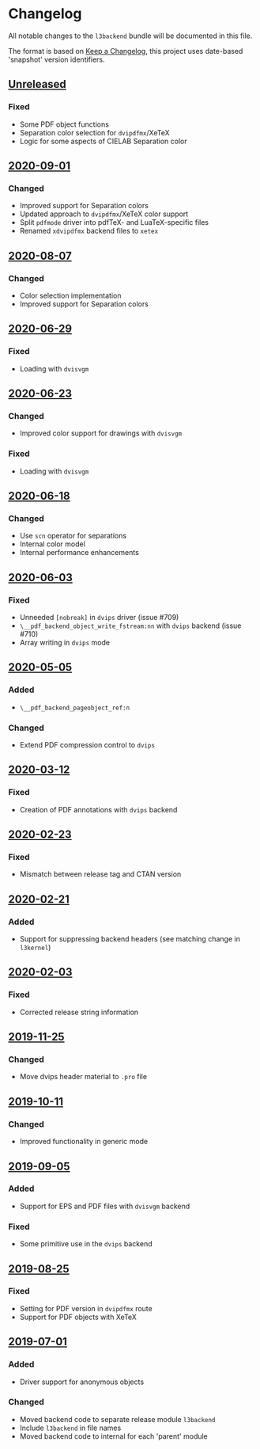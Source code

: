 # Changelog
All notable changes to the `l3backend` bundle will be documented in this file.

The format is based on [Keep a Changelog](https://keepachangelog.com/en/1.0.0/),
this project uses date-based 'snapshot' version identifiers.

## [Unreleased]

### Fixed
- Some PDF object functions
- Separation color selection for `dvipdfmx`/XeTeX
- Logic for some aspects of CIELAB Separation color

## [2020-09-01]

### Changed
- Improved support for Separation colors
- Updated approach to `dvipdfmx`/XeTeX color support
- Split `pdfmode` driver into pdfTeX- and LuaTeX-specific  files
- Renamed `xdvipdfmx` backend files to `xetex`

## [2020-08-07]

### Changed
- Color selection implementation
- Improved support for Separation colors

## [2020-06-29]

### Fixed
- Loading with `dvisvgm`

## [2020-06-23]

### Changed
- Improved color support for drawings with `dvisvgm`

### Fixed
- Loading with `dvisvgm`

## [2020-06-18]

### Changed
- Use `scn` operator for separations
- Internal color model
- Internal performance enhancements

## [2020-06-03]

### Fixed
- Unneeded `[nobreak]` in `dvips` driver (issue #709)
- `\__pdf_backend_object_write_fstream:nn` with `dvips` backend (issue #710)
- Array writing in `dvips` mode

## [2020-05-05]

### Added
- `\__pdf_backend_pageobject_ref:n`

### Changed
- Extend PDF compression control to `dvips`

## [2020-03-12]

### Fixed
- Creation of PDF annotations with `dvips` backend

## [2020-02-23]

### Fixed
- Mismatch between release tag and CTAN version

## [2020-02-21]

### Added
- Support for suppressing backend headers (see matching change in
  `l3kernel`)

## [2020-02-03]

### Fixed
- Corrected release string information

## [2019-11-25]

### Changed
- Move dvips header material to `.pro` file

## [2019-10-11]

### Changed
- Improved functionality in generic mode

## [2019-09-05]

### Added
- Support for EPS and PDF files with `dvisvgm` backend

### Fixed
- Some primitive use in the `dvips` backend

## [2019-08-25]

### Fixed
- Setting for PDF version in `dvipdfmx` route
- Support for PDF objects with XeTeX

## [2019-07-01]

### Added
- Driver support for anonymous objects

### Changed
- Moved backend code to separate release module `l3backend`
- Include `l3backend` in file names
- Moved backend code to internal for each 'parent' module

[Unreleased]: https://github.com/latex3/latex3/compare/2020-09-01...HEAD
[2020-09-01]: https://github.com/latex3/latex3/compare/2020-08-07...2020-09-01
[2020-08-07]: https://github.com/latex3/latex3/compare/2020-06-29...2020-08-07
[2020-06-29]: https://github.com/latex3/latex3/compare/2020-06-23...2020-06-29
[2020-06-23]: https://github.com/latex3/latex3/compare/2020-06-18...2020-06-23
[2020-06-18]: https://github.com/latex3/latex3/compare/2020-06-03...2020-06-18
[2020-06-03]: https://github.com/latex3/latex3/compare/2020-05-05...2020-06-03
[2020-05-05]: https://github.com/latex3/latex3/compare/2020-03-12...2020-05-05
[2020-03-12]: https://github.com/latex3/latex3/compare/2020-02-23...2020-03-12
[2020-02-23]: https://github.com/latex3/latex3/compare/2020-02-21...2020-02-23
[2020-02-21]: https://github.com/latex3/latex3/compare/2020-02-03...2020-02-21
[2020-02-03]: https://github.com/latex3/latex3/compare/2019-11-25...2020-02-03
[2019-11-25]: https://github.com/latex3/latex3/compare/2019-10-11...2019-11-25
[2019-10-11]: https://github.com/latex3/latex3/compare/2019-09-05...2019-10-11
[2019-09-05]: https://github.com/latex3/latex3/compare/2019-08-25...2019-09-05
[2019-08-25]: https://github.com/latex3/latex3/compare/2019-07-01...2019-08-25
[2019-07-01]: https://github.com/latex3/latex3/compare/2019-05-28...2019-07-01
